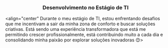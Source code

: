 <h3 align="center">Desenvolvimento no Estágio de TI</h3>


<align="center" Durante o meu estágio de TI, estou enfrentando desafios que me incentivam a sair da minha zona de conforto e buscar soluções criativas.
Está sendo uma experiência transformadora que está me permitindo crescer profissionalmente, está contribuindo muito a cada dia e consolidando minha paixão por explorar soluções inovadoras 😊>
